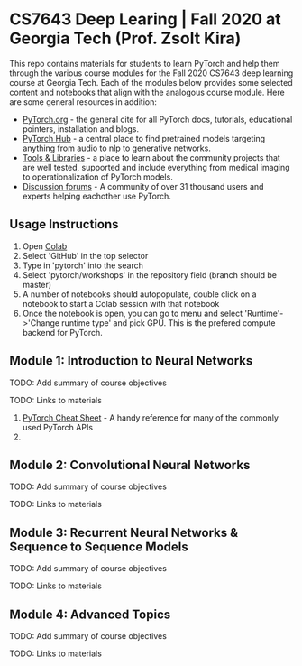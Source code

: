 # CS7643 Deep Learing | Fall 2020 at Georgia Tech (Prof. Zsolt Kira)

This repo contains materials for students to learn PyTorch and help them through the various course modules for the Fall 2020 CS7643 deep learning course at Georgia Tech. Each of the modules below provides some selected content and notebooks that align with the analogous course module. Here are some general resources in addition:
- [PyTorch.org](https://pytorch.org/) - the general cite for all PyTorch docs, tutorials, educational pointers, installation and blogs. 
- [PyTorch Hub](https://pytorch.org/hub/) - a central place to find pretrained models targeting anything from audio to nlp to generative networks.
- [Tools & Libraries](https://pytorch.org/ecosystem/) - a place to learn about the community projects that are well tested, supported and include everything from medical imaging to operationalization of PyTorch models.
- [Discussion forums](https://discuss.pytorch.org/) - A community of over 31 thousand users and experts helping eachother use PyTorch.


## Usage Instructions 
1. Open [Colab](https://colab.research.google.com/)
2. Select 'GitHub' in the top selector
3. Type in 'pytorch' into the search
4. Select 'pytorch/workshops' in the repository field (branch should be master)
5. A number of notebooks should autopopulate, double click on a notebook to start a Colab session with that notebook
6. Once the notebook is open, you can go to menu and select 'Runtime'->'Change runtime type' and pick GPU. This is the prefered compute backend for PyTorch.

## Module 1: Introduction to Neural Networks

TODO: Add summary of course objectives

TODO: Links to materials

1. [PyTorch Cheat Sheet](https://pytorch.org/tutorials/beginner/ptcheat.html#pytorch-cheat-sheet) - A handy reference for many of the commonly used PyTorch APIs
2. 



## Module 2: Convolutional Neural Networks

TODO: Add summary of course objectives

TODO: Links to materials

## Module 3: Recurrent Neural Networks & Sequence to Sequence Models

TODO: Add summary of course objectives

TODO: Links to materials

## Module 4: Advanced Topics

TODO: Add summary of course objectives

TODO: Links to materials

